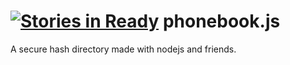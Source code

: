[![Stories in Ready](https://badge.waffle.io/kaoudis/phonebook.js.png?label=ready&title=Ready)](https://waffle.io/kaoudis/phonebook.js)
phonebook.js
============

A secure hash directory made with nodejs and friends.
